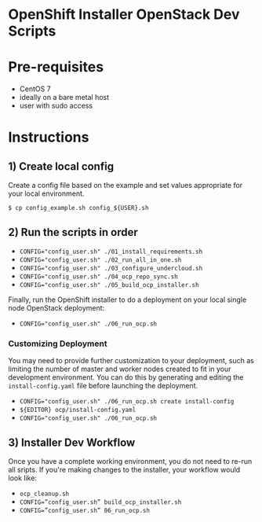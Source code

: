 OpenShift Installer OpenStack Dev Scripts
=========================================

# Pre-requisites

- CentOS 7
- ideally on a bare metal host
- user with sudo access

# Instructions

## 1) Create local config


Create a config file based on the example and set values appropriate for your
local environment.

`$ cp config_example.sh config_${USER}.sh`

## 2) Run the scripts in order

- `CONFIG="config_user.sh" ./01_install_requirements.sh`
- `CONFIG="config_user.sh" ./02_run_all_in_one.sh`
- `CONFIG="config_user.sh" ./03_configure_undercloud.sh`
- `CONFIG="config_user.sh" ./04_ocp_repo_sync.sh`
- `CONFIG="config_user.sh" ./05_build_ocp_installer.sh`

Finally, run the OpenShift installer to do a deployment on your local
single node OpenStack deployment:

- `CONFIG="config_user.sh" ./06_run_ocp.sh`

### Customizing Deployment

You may need to provide further customization to your deployment, such as
limiting the number of master and worker nodes created to fit in your
development environment.  You can do this by generating and editing the
`install-config.yaml` file before launching the deployment.

- `CONFIG="config_user.sh" ./06_run_ocp.sh create install-config`
- `${EDITOR} ocp/install-config.yaml`
- `CONFIG="config_user.sh" ./06_run_ocp.sh`

## 3) Installer Dev Workflow

Once you have a complete working environment, you do not need to re-run all
sripts.  If you're making changes to the installer, your workflow would look
like:

- `ocp_cleanup.sh`
- `CONFIG=”config_user.sh” build_ocp_installer.sh`
- `CONFIG=”config_user.sh” 06_run_ocp.sh`
